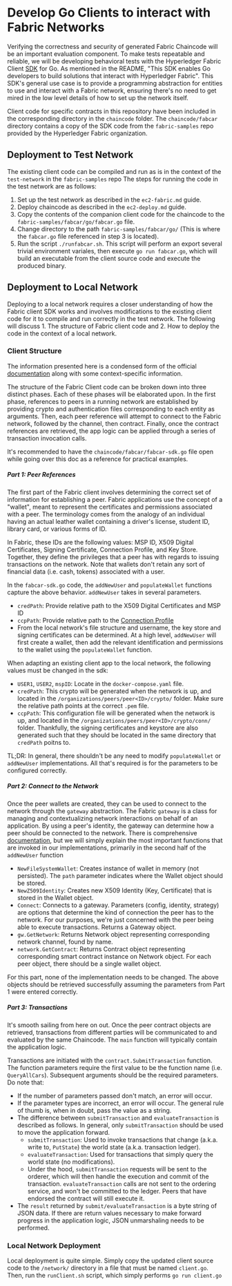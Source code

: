 # Develop Go Clients to interact with Fabric Networks

Verifying the correctness and security of generated Fabric Chaincode will be an important evaluation component. To make tests repeatable and reliable, we will be developing behavioral tests with the Hyperledger Fabric Client [SDK](https://github.com/hyperledger/fabric-sdk-go) for Go. As mentioned in the README, "This SDK enables Go developers to build solutions that interact with Hyperledger Fabric". This SDK's general use case is to provide a programming abstraction for entities to use and interact with a Fabric network, ensuring there's no need to get mired in the low level details of how to set up the network itself.

Client code for specific contracts in this repository have been included in the corresponding directory in the `chaincode` folder. The `chaincode/fabcar` directory contains a copy of the SDK code from the `fabric-samples` repo provided by the Hyperledger Fabric organization.

## Deployment to Test Network

The existing client code can be compiled and run as is in the context of the `test-network` in the `fabric-samples` repo The steps for running the code in the test network are as follows:
1. Set up the test network as described in the `ec2-fabric.md` guide.
2. Deploy chaincode as described in the `ec2-deploy.md` guide.
3. Copy the contents of the companion client code for the chaincode to the `fabric-samples/fabcar/go/fabcar.go` file.
4. Change directory to the path `fabric-samples/fabcar/go/` (This is where the `fabcar.go` file referenced in step 3 is located).
5. Run the script `./runfabcar.sh`. This script will perform an export several trivial environment variales, then execute `go run fabcar.go`, which will build an executable from the client source code and execute the produced binary.

## Deployment to Local Network

Deploying to a local network requires a closer understanding of how the Fabric client SDK works and involves modifications to the existing client code for it to compile and run correctly in the test network. The following will discuss 1. The structure of Fabric client code and 2. How to deploy the code in the context of a local network.

### Client Structure
The information presented here is a condensed form of the official [documentation](https://hyperledger-fabric.readthedocs.io/en/release-2.2/developapps/application.html) along with some context-specific information.

The structure of the Fabric Client code can be broken down into three distinct phases. Each of these phases will be elaborated upon. In the first phase, references to peers in a running network are established by providing crypto and authentication files corresponding to each entity as arguments. Then, each peer reference will attempt to connect to the Fabric network, followed by the channel, then contract. Finally, once the contract references are retrieved, the app logic can be applied through a series of transaction invocation calls.

It's recommended to have the `chaincode/fabcar/fabcar-sdk.go` file open while going over this doc as a reference for practical examples.

##### Part 1: Peer References

The first part of the Fabric client involves determining the correct set of information for establishing a peer. Fabric applications use the concept of a "wallet", meant to represent the certificates and permissions associated with a peer. The terminology comes from the analogy of an individual having an actual leather wallet containing a driver's license, student ID, library card, or various forms of ID.

In Fabric, these IDs are the following values: MSP ID, X509 Digital Certificates, Signing Certificate, Connection Profile, and Key Store. Together, they define the privileges that a peer has with regards to issuing transactions on the network. Note that wallets don't retain any sort of financial data (i.e. cash, tokens) associated with a user.

In the `fabcar-sdk.go` code, the `addNewUser` and `populateWallet` functions capture the above behavior. `addNewUser` takes in several parameters.
* `credPath`: Provide relative path to the X509 Digital Certificates and MSP ID
* `ccpPath`: Provide relative path to the [Connection Profile](https://hyperledger-fabric.readthedocs.io/en/release-2.2/developapps/connectionprofile.html)
* From the local network's file structure and username, the key store and signing certificates can be determined.
At a high level, `addNewUser` will first create a wallet, then add the relevant identification and permissions to the wallet using the `populateWallet` function.

When adapting an existing client app to the local network, the following values must be changed in the sdk:
* `USER1`, `USER2`, `mspID`: Locate in the `docker-compose.yaml` file.
* `credPath`: This crypto will be generated when the network is up, and located in the `/organizations/peers/peer<ID>/crypto/` folder. Make sure the relative path points at the correct `.pem` file.
* `ccpPath`: This configuration file will be generated when the network is up, and located in the `/organizations/peers/peer<ID>/crypto/conn/` folder.
Thankfully, the signing certificates and keystore are also generated such that they should be located in the same directory that `credPath` poitns to.

TL;DR: In general, there shouldn't be any need to modify `populateWallet` or `addNewUser` implementations. All that's required is for the parameters to be configured correctly.

##### Part 2: Connect to the Network
Once the peer wallets are created, they can be used to connect to the network through the `gateway` abstraction. The Fabric `gateway` is a class for managing and contextualizing network interactions on behalf of an application. By using a peer's identity, the gateway can determine how a peer should be connected to the network. There is comprehensive [documentation](https://godoc.org/github.com/hyperledger/fabric-sdk-go/pkg/gateway), but we will simply explain the most important functions that are invoked in our implementations, primarily in the second half of the `addNewUser` function
* `NewFileSystemWallet`: Creates instance of wallet in memory (not persisted). The `path` parameter indicates where the Wallet object should be stored.
* `NewZ509Identity`: Creates new X509 Identity (Key, Certificate) that is stored in the Wallet object.
* `Connect`: Connects to a gateway. Parameters (config, identity, strategy) are options that determine the kind of connection the peer has to the network. For our purposes, we're just concerned with the peer being able to execute transactions. Returns a Gateway object.
* `gw.GetNetwork`: Returns Network object representing corresponding network channel, found by name.
* `network.GetContract`: Returns Contract object representing corresponding smart contract instance on Network object.
For each peer object, there should be a single wallet object.

For this part, none of the implementation needs to be changed. The above objects should be retrieved successfully assuming the parameters from Part 1 were entered correctly.

##### Part 3: Transactions
It's smooth sailing from here on out. Once the peer contract objects are retrieved, transactions from different parties will be communicated to and evaluated by the same Chaincode. The `main` function will typically contain the application logic.

Transactions are initiated with the `contract.SubmitTransaction` function. The function parameters require the first value to be the function name (i.e. `QueryAllCars`). Subsequent arguments should be the required parameters. Do note that:
* If the number of parameters passed don't match, an error will occur.
* If the parameter types are incorrect, an error will occur. The general rule of thumb is, when in doubt, pass the value as a string.
* The difference between `submitTransaction` and `evaluateTransaction` is described as follows. In general, only `submitTransaction` should be used to move the application forward.
  * `submitTransaction`: Used to invoke transactions that change (a.k.a. write to, `PutState`) the world state (a.k.a. transaction ledger).
  * `evaluateTransaction`: Used for transactions that simply query the world state (no modifications).
  * Under the hood, `submitTransaction` requests will be sent to the orderer, which will then handle the execution and commit of the transaction. `evaluateTransaction` calls are not sent to the ordering service, and won't be committed to the ledger. Peers that have endorsed the contract will still execute it.
* The `result` returned by `submit/evaluateTransaction` is a byte string of JSON data. If there are return values necessary to make forward progress in the application logic, JSON unmarshaling needs to be performed.

### Local Network Deployment
Local deployment is quite simple. Simply copy the updated client source code to the `/network/` directory in a file that must be named `client.go`. Then, run the `runClient.sh` script, which simply performs `go run client.go` 
